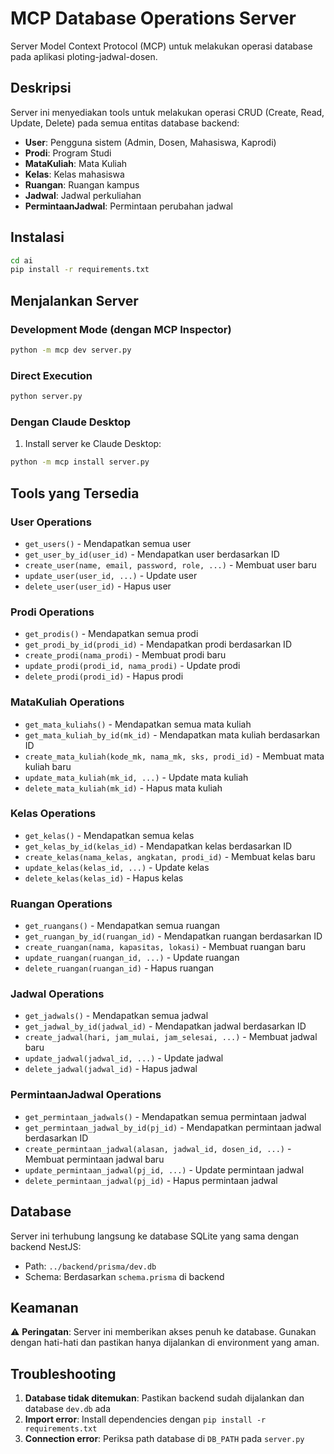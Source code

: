 # MCP Database Operations Server

Server Model Context Protocol (MCP) untuk melakukan operasi database pada aplikasi ploting-jadwal-dosen.

## Deskripsi

Server ini menyediakan tools untuk melakukan operasi CRUD (Create, Read, Update, Delete) pada semua entitas database backend:

- **User**: Pengguna sistem (Admin, Dosen, Mahasiswa, Kaprodi)
- **Prodi**: Program Studi
- **MataKuliah**: Mata Kuliah
- **Kelas**: Kelas mahasiswa
- **Ruangan**: Ruangan kampus
- **Jadwal**: Jadwal perkuliahan
- **PermintaanJadwal**: Permintaan perubahan jadwal

## Instalasi

```bash
cd ai
pip install -r requirements.txt
```

## Menjalankan Server

### Development Mode (dengan MCP Inspector)

```bash
python -m mcp dev server.py
```

### Direct Execution

```bash
python server.py
```

### Dengan Claude Desktop

1. Install server ke Claude Desktop:
```bash
python -m mcp install server.py
```

## Tools yang Tersedia

### User Operations
- `get_users()` - Mendapatkan semua user
- `get_user_by_id(user_id)` - Mendapatkan user berdasarkan ID
- `create_user(name, email, password, role, ...)` - Membuat user baru
- `update_user(user_id, ...)` - Update user
- `delete_user(user_id)` - Hapus user

### Prodi Operations
- `get_prodis()` - Mendapatkan semua prodi
- `get_prodi_by_id(prodi_id)` - Mendapatkan prodi berdasarkan ID
- `create_prodi(nama_prodi)` - Membuat prodi baru
- `update_prodi(prodi_id, nama_prodi)` - Update prodi
- `delete_prodi(prodi_id)` - Hapus prodi

### MataKuliah Operations
- `get_mata_kuliahs()` - Mendapatkan semua mata kuliah
- `get_mata_kuliah_by_id(mk_id)` - Mendapatkan mata kuliah berdasarkan ID
- `create_mata_kuliah(kode_mk, nama_mk, sks, prodi_id)` - Membuat mata kuliah baru
- `update_mata_kuliah(mk_id, ...)` - Update mata kuliah
- `delete_mata_kuliah(mk_id)` - Hapus mata kuliah

### Kelas Operations
- `get_kelas()` - Mendapatkan semua kelas
- `get_kelas_by_id(kelas_id)` - Mendapatkan kelas berdasarkan ID
- `create_kelas(nama_kelas, angkatan, prodi_id)` - Membuat kelas baru
- `update_kelas(kelas_id, ...)` - Update kelas
- `delete_kelas(kelas_id)` - Hapus kelas

### Ruangan Operations
- `get_ruangans()` - Mendapatkan semua ruangan
- `get_ruangan_by_id(ruangan_id)` - Mendapatkan ruangan berdasarkan ID
- `create_ruangan(nama, kapasitas, lokasi)` - Membuat ruangan baru
- `update_ruangan(ruangan_id, ...)` - Update ruangan
- `delete_ruangan(ruangan_id)` - Hapus ruangan

### Jadwal Operations
- `get_jadwals()` - Mendapatkan semua jadwal
- `get_jadwal_by_id(jadwal_id)` - Mendapatkan jadwal berdasarkan ID
- `create_jadwal(hari, jam_mulai, jam_selesai, ...)` - Membuat jadwal baru
- `update_jadwal(jadwal_id, ...)` - Update jadwal
- `delete_jadwal(jadwal_id)` - Hapus jadwal

### PermintaanJadwal Operations
- `get_permintaan_jadwals()` - Mendapatkan semua permintaan jadwal
- `get_permintaan_jadwal_by_id(pj_id)` - Mendapatkan permintaan jadwal berdasarkan ID
- `create_permintaan_jadwal(alasan, jadwal_id, dosen_id, ...)` - Membuat permintaan jadwal baru
- `update_permintaan_jadwal(pj_id, ...)` - Update permintaan jadwal
- `delete_permintaan_jadwal(pj_id)` - Hapus permintaan jadwal

## Database

Server ini terhubung langsung ke database SQLite yang sama dengan backend NestJS:
- Path: `../backend/prisma/dev.db`
- Schema: Berdasarkan `schema.prisma` di backend

## Keamanan

⚠️ **Peringatan**: Server ini memberikan akses penuh ke database. Gunakan dengan hati-hati dan pastikan hanya dijalankan di environment yang aman.

## Troubleshooting

1. **Database tidak ditemukan**: Pastikan backend sudah dijalankan dan database `dev.db` ada
2. **Import error**: Install dependencies dengan `pip install -r requirements.txt`
3. **Connection error**: Periksa path database di `DB_PATH` pada `server.py`